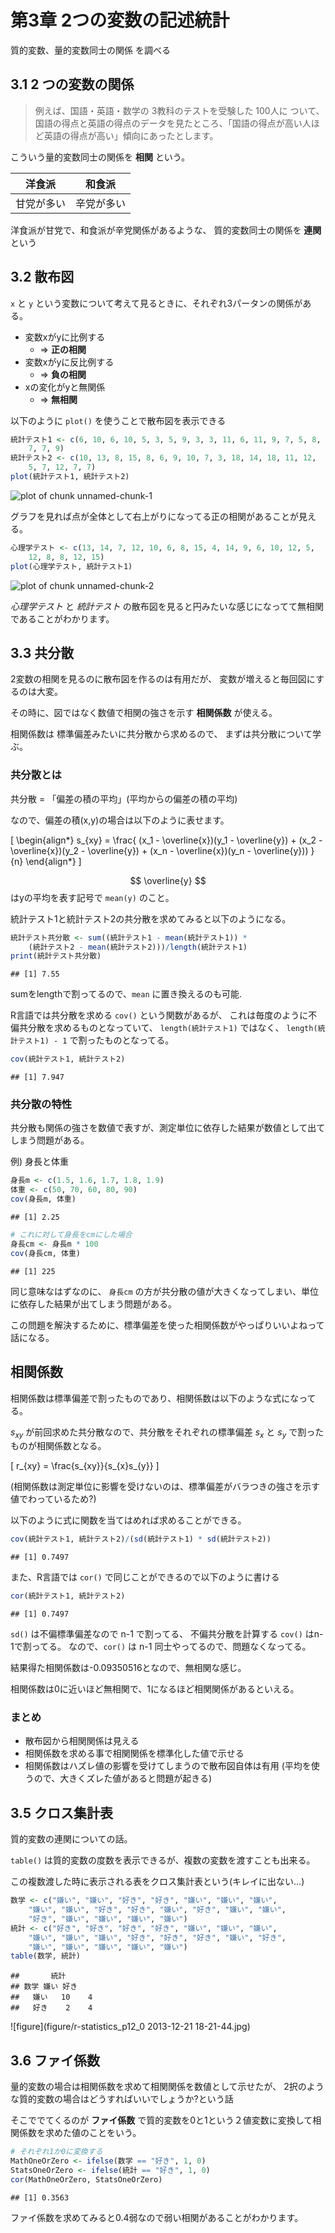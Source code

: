 # 第3章 2つの変数の記述統計

質的変数、量的変数同士の関係 を調べる

## 3.1 2 つの変数の関係

> 例えば、国語・英語・数学の 3教科のテストを受験した 100人に ついて、国語の得点と英語の得点のデータを見たところ、「国語の得点が高い人ほ ど英語の得点が高い」傾向にあったとします。

こういう量的変数同士の関係を **相関** という。

|洋食派|和食派|
|----|----|
|甘党が多い|辛党が多い|

洋食派が甘党で、和食派が辛党関係があるような、
質的変数同士の関係を **連関** という

## 3.2 散布図

`x` と `y` という変数について考えて見るときに、それぞれ3パータンの関係がある。

* 変数xがyに比例する
  * => **正の相関**
* 変数xがyに反比例する
  * => **負の相関**
* xの変化がyと無関係
  * => **無相関**

以下のように `plot()` を使うことで散布図を表示できる


```r
統計テスト1 <- c(6, 10, 6, 10, 5, 3, 5, 9, 3, 3, 11, 6, 11, 9, 7, 5, 8, 
    7, 7, 9)
統計テスト2 <- c(10, 13, 8, 15, 8, 6, 9, 10, 7, 3, 18, 14, 18, 11, 12, 
    5, 7, 12, 7, 7)
plot(統計テスト1, 統計テスト2)
```

![plot of chunk unnamed-chunk-1](figure/unnamed-chunk-1.png) 


グラフを見れば点が全体として右上がりになってる正の相関があることが見える。


```r
心理学テスト <- c(13, 14, 7, 12, 10, 6, 8, 15, 4, 14, 9, 6, 10, 12, 5, 
    12, 8, 8, 12, 15)
plot(心理学テスト, 統計テスト1)
```

![plot of chunk unnamed-chunk-2](figure/unnamed-chunk-2.png) 


*心理学テスト* と *統計テスト* の散布図を見ると円みたいな感じになってて無相関であることがわかります。

## 3.3 共分散

2変数の相関を見るのに散布図を作るのは有用だが、
変数が増えると毎回図にするのは大変。

その時に、図ではなく数値で相関の強さを示す **相関係数** が使える。

相関係数は 標準偏差みたいに共分散から求めるので、
まずは共分散について学ぶ。

### 共分散とは

共分散 = 「偏差の積の平均」(平均からの偏差の積の平均)

なので、偏差の積(x,y)の場合は以下のように表せます。

\[
  \begin{align*}
s_{xy} = \frac{
  (x_1 - \overline{x})(y_1 - \overline{y}) + (x_2 - \overline{x})(y_2 - \overline{y}) + (x_n - \overline{x})(y_n - \overline{y}))
}{n}
  \end{align*}
\]

$$ \overline{y} $$ はyの平均を表す記号で `mean(y)` のこと。

統計テスト1と統計テスト2の共分散を求めてみると以下のようになる。


```r
統計テスト共分散 <- sum((統計テスト1 - mean(統計テスト1)) * 
    (統計テスト2 - mean(統計テスト2)))/length(統計テスト1)
print(統計テスト共分散)
```

```
## [1] 7.55
```


sumをlengthで割ってるので、`mean` に置き換えるのも可能.

R言語では共分散を求める `cov()` という関数があるが、
これは毎度のように不偏共分散を求めるものとなっていて、 `length(統計テスト1)` ではなく、 `length(統計テスト1) - 1` で割ったものとなってる。


```r
cov(統計テスト1, 統計テスト2)
```

```
## [1] 7.947
```


### 共分散の特性

共分散も関係の強さを数値で表すが、測定単位に依存した結果が数値として出てしまう問題がある。

例) 身長と体重


```r
身長m <- c(1.5, 1.6, 1.7, 1.8, 1.9)
体重 <- c(50, 70, 60, 80, 90)
cov(身長m, 体重)
```

```
## [1] 2.25
```

```r
# これに対して身長をcmにした場合
身長cm <- 身長m * 100
cov(身長cm, 体重)
```

```
## [1] 225
```


同じ意味なはずなのに、 `身長cm` の方が共分散の値が大きくなってしまい、単位に依存した結果が出てしまう問題がある。

この問題を解決するために、標準偏差を使った相関係数がやっぱりいいよねって話になる。

## 相関係数

相関係数は標準偏差で割ったものであり、相関係数は以下のような式になってる。

$s_{xy}$ が前回求めた共分散なので、共分散をそれぞれの標準偏差 $s_{x}$ と $s_{y}$ で割ったものが相関係数となる。

\[
  r_{xy} = \frac{s_{xy}}{s_{x}s_{y}}
\]

(相関係数は測定単位に影響を受けないのは、標準偏差がバラつきの強さを示す値でわっているため?)

以下のように式に関数を当てはめれば求めることができる。


```r
cov(統計テスト1, 統計テスト2)/(sd(統計テスト1) * sd(統計テスト2))
```

```
## [1] 0.7497
```


また、R言語では `cor()` で同じことができるので以下のように書ける


```r
cor(統計テスト1, 統計テスト2)
```

```
## [1] 0.7497
```


`sd()` は不偏標準偏差なので n-1 で割ってる、
不偏共分散を計算する `cov()` はn-1で割ってる。
なので、`cor()` は n-1 同士やってるので、問題なくなってる。

結果得た相関係数は-0.09350516となので、無相関な感じ。

相関係数は0に近いほど無相関で、1になるほど相関関係があるといえる。

### まとめ

* 散布図から相関関係は見える
* 相関係数を求める事で相関関係を標準化した値で示せる
* 相関係数はハズレ値の影響を受けてしまうので散布図自体は有用
(平均を使うので、大きくズレた値があると問題が起きる)

## 3.5 クロス集計表

質的変数の連関についての話。

`table()` は質的変数の度数を表示できるが、複数の変数を渡すことも出来る。

この複数渡した時に表示される表をクロス集計表という(キレイに出ない…)


```r
数学 <- c("嫌い", "嫌い", "好き", "好き", "嫌い", "嫌い", "嫌い", 
    "嫌い", "嫌い", "好き", "好き", "嫌い", "好き", "嫌い", "嫌い", 
    "好き", "嫌い", "嫌い", "嫌い", "嫌い")
統計 <- c("好き", "好き", "好き", "好き", "嫌い", "嫌い", "嫌い", 
    "嫌い", "嫌い", "嫌い", "好き", "好き", "好き", "嫌い", "好き", 
    "嫌い", "嫌い", "嫌い", "嫌い", "嫌い")
table(数学, 統計)
```

```
##       統計
## 数学 嫌い 好き
##   嫌い   10    4
##   好き    2    4
```


![figure](figure/r-statistics_p12_0 2013-12-21 18-21-44.jpg)

## 3.6 ファイ係数

量的変数の場合は相関係数を求めて相関関係を数値として示せたが、
2択のような質的変数の場合はどうすればいいでしょうか?という話

そこででてくるのが **ファイ係数** で質的変数を0と1という２値変数に変換して相関係数を求めた値のことをいう。


```r
# それぞれ1か0に変換する
MathOneOrZero <- ifelse(数学 == "好き", 1, 0)
StatsOneOrZero <- ifelse(統計 == "好き", 1, 0)
cor(MathOneOrZero, StatsOneOrZero)
```

```
## [1] 0.3563
```


ファイ係数を求めてみると0.4弱なので弱い相関があることがわかります。


